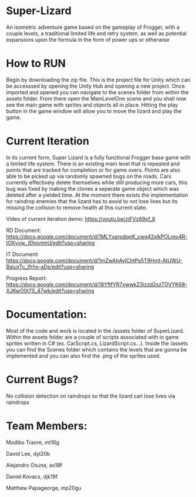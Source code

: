 # Super-Lizard

 An isometric adventure game based on the gameplay of Frogger, with a couple levels, a traditional limited life and retry system, as well as potential expansions upon the formula in the form of power ups or otherwise  
 
# How to RUN

 Begin by downloading the zip file. This is the project file for Unity which can be accesssed by opening the Unity Hub and opening a new project. Once imported and opened you can navigate to the scenes folder from within the assets folder. From there open the MainLevelOne scene and you shall now see the main game with sprites and objects all in place. Hitting the play button in the game window will allow you to move the lizard and play the game.
 
# Current Iteration

In its current form, Super Lizard is a fully functional Frogger base game with a limited life system. There is an existing main level that is repeated and points that are tracked for completion or for game overs. Points are also able to be picked up via randomly spawned bugs on the roads. Cars currently effectively delete themselves while still producing more cars, this bug was fixed by making the clones a seperate game object which was deleted after a yielded time. At the moment there exists the implementation for raindrop enemies that the lizard has to avoid to not lose lives but its missing the collision to remove health at this current state.
 
 Video of current iteration demo:
https://youtu.be/zjFVz69xf_8
 
 RD Document:
 https://docs.google.com/document/d/1MLYxarpdqqK_vwq42xlkPOLmo4R-tOXyvw_jEhovtmU/edit?usp=sharing
 
 IT Document:
 https://docs.google.com/document/d/1mZwAhAylChtPs5T9Hmt-AtUWU-BaiuxTc_lfrhx-aDs/edit?usp=sharing
 
 Progress Report:
 https://docs.google.com/document/d/18YftfYR7xwwkZ3izzd2szTDVYK68-XJKwO0t7S_47wk/edit?usp=sharing
 
 
 # Documentation:
 
 Most of the code and work is located in the /assets folder of SuperLizard. Within the assets folder are a couple of scripts associated with in game sprites written in C# (ex. CarScript.cs, LizardScript.cs...). Inside the /assets you can find the Scenes folder which contains the levels that are gonna be implemented and you can also find the .png of the sprites used.
 
 # Current Bugs?
 
 No collision detection on raindrops so that the lizard can lose lives via raindrops
 
 # Team Members:  
 Modibo Traore, mt16g 
 
 David Lee, dyl20b 
 
 Alejandro Osuna, ao18f 
 
 Daniel Kovacs, djk19f 
 
 Matthew Papageorge, mp20gu

